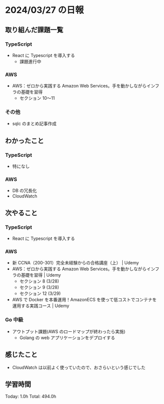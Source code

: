 # 2024/03/27 の日報

## 取り組んだ課題一覧

### TypeScript

- React に Typescript を導入する
  - 課題進行中

### AWS

- AWS：ゼロから実践する Amazon Web Services。手を動かしながらインフラの基礎を習得
  - セクション 10〜11

### その他

- sqlc のまとめ記事作成

## わかったこと

### TypeScript

- 特になし

### AWS

- DB の冗長化
- CloudWatch

## 次やること

### TypeScript

- React に Typescript を導入する

### AWS

- 新 CCNA（200-301）完全未経験からの合格講座（上） | Udemy
- AWS：ゼロから実践する Amazon Web Services。手を動かしながらインフラの基礎を習得 | Udemy
  - セクション 8 (3/28)
  - セクション 9 (3/28)
  - セクション 12 (3/29)
- AWS で Docker を本番運用！AmazonECS を使って低コストでコンテナを運用する実践コース | Udemy

### Go 中級

- アウトプット課題(AWS のロードマップが終わったら実施)
  - Golang の web アプリケーションをデプロイする

## 感じたこと

- CloudWatch は以前よく使っていたので、おさらいという感じでした

## 学習時間

Today: 1.0h
Total: 494.0h
